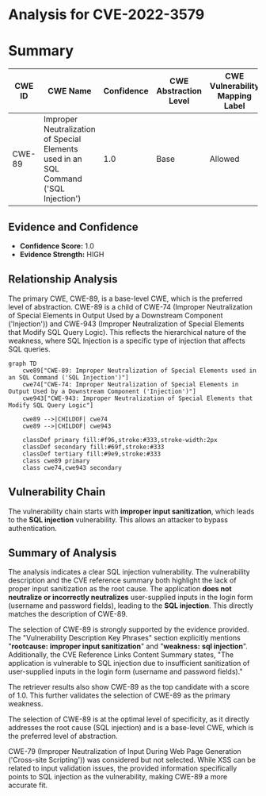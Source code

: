 # Analysis for CVE-2022-3579

# Summary
| CWE ID | CWE Name | Confidence | CWE Abstraction Level | CWE Vulnerability Mapping Label | CWE-Vulnerability Mapping Notes |
|---|---|---|---|---|---|
| CWE-89 | Improper Neutralization of Special Elements used in an SQL Command ('SQL Injection') | 1.0 | Base | Allowed | Primary CWE |

## Evidence and Confidence

*   **Confidence Score:** 1.0
*   **Evidence Strength:** HIGH

## Relationship Analysis
The primary CWE, CWE-89, is a base-level CWE, which is the preferred level of abstraction. CWE-89 is a child of CWE-74 (Improper Neutralization of Special Elements in Output Used by a Downstream Component ('Injection')) and CWE-943 (Improper Neutralization of Special Elements that Modify SQL Query Logic). This reflects the hierarchical nature of the weakness, where SQL Injection is a specific type of injection that affects SQL queries.

```mermaid
graph TD
    cwe89["CWE-89: Improper Neutralization of Special Elements used in an SQL Command ('SQL Injection')"]
    cwe74["CWE-74: Improper Neutralization of Special Elements in Output Used by a Downstream Component ('Injection')"]
    cwe943["CWE-943: Improper Neutralization of Special Elements that Modify SQL Query Logic"]
    
    cwe89 -->|CHILDOF| cwe74
    cwe89 -->|CHILDOF| cwe943
    
    classDef primary fill:#f96,stroke:#333,stroke-width:2px
    classDef secondary fill:#69f,stroke:#333
    classDef tertiary fill:#9e9,stroke:#333
    class cwe89 primary
    class cwe74,cwe943 secondary
```

## Vulnerability Chain
The vulnerability chain starts with **improper input sanitization**, which leads to the **SQL injection** vulnerability. This allows an attacker to bypass authentication.

## Summary of Analysis
The analysis indicates a clear SQL injection vulnerability. The vulnerability description and the CVE reference summary both highlight the lack of proper input sanitization as the root cause. The application **does not neutralize or incorrectly neutralizes** user-supplied inputs in the login form (username and password fields), leading to the **SQL injection**. This directly matches the description of CWE-89.

The selection of CWE-89 is strongly supported by the evidence provided. The "Vulnerability Description Key Phrases" section explicitly mentions "**rootcause:** **improper input sanitization**" and "**weakness:** **sql injection**". Additionally, the CVE Reference Links Content Summary states, "The application is vulnerable to SQL injection due to insufficient sanitization of user-supplied inputs in the login form (username and password fields)."

The retriever results also show CWE-89 as the top candidate with a score of 1.0. This further validates the selection of CWE-89 as the primary weakness.

The selection of CWE-89 is at the optimal level of specificity, as it directly addresses the root cause (SQL injection) and is a base-level CWE, which is the preferred level of abstraction.

CWE-79 (Improper Neutralization of Input During Web Page Generation ('Cross-site Scripting')) was considered but not selected. While XSS can be related to input validation issues, the provided information specifically points to SQL injection as the vulnerability, making CWE-89 a more accurate fit.